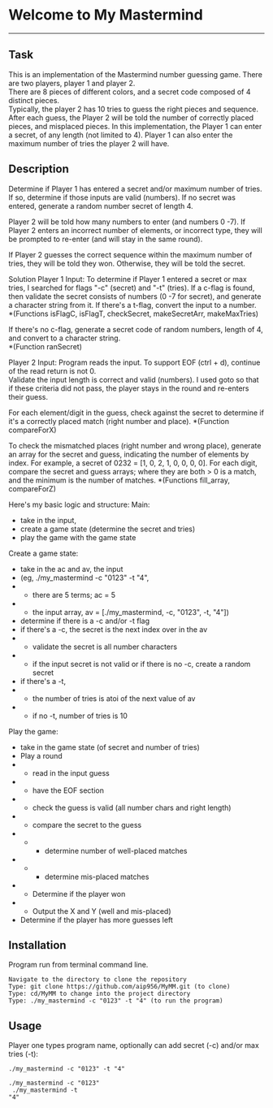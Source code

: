 # Welcome to My Mastermind
***

## Task
This is an implementation of the Mastermind number guessing game. There are two players, 
player 1 and player 2.</br>
There are 8 pieces of different colors, and a secret code composed of 4 distinct pieces.</br>
Typically, the player 2 has 10 tries to guess the right pieces and sequence. After each guess,
 the Player 2 will be told the number of correctly placed pieces, and misplaced pieces.
In this implementation, the Player 1 can enter a secret, of any length (not limited to 4). 
Player 1 can also enter the maximum number of tries the player 2 will have.</br>


## Description
Determine if Player 1 has entered a secret and/or maximum number of tries. 
If so, determine if those inputs are valid (numbers). If no secret was entered, 
generate a random number secret of length 4. </br>

Player 2 will be told how many numbers to enter (and numbers 0 -7). 
If Player 2 enters an incorrect number of elements, or incorrect type, 
they will be prompted to re-enter (and will stay in the same round).</br>

If Player 2 guesses the correct sequence within the maximum number of tries, 
they will be told they won. Otherwise, they will be told the secret.</br>

Solution
Player 1 Input:
To determine if Player 1 entered a secret or max tries, I searched for 
flags "-c" (secret) and "-t" (tries). If a c-flag is found, then validate 
the secret consists of numbers (0 -7 for secret), and generate a character 
string from it. If there's a t-flag, convert the input to a number. </br>
    *(Functions isFlagC, isFlagT, checkSecret, makeSecretArr, makeMaxTries)</br>

If there's no c-flag, generate a secret code of random numbers, length of 4, 
and convert to a character string.</br>
    *(Function ranSecret)</br>

Player 2 Input:
Program reads the input. To support EOF (ctrl + d), continue of the read 
return is not 0.</br>
Validate the input length is correct and valid (numbers). I used goto so 
that if these criteria did not pass, the player stays in the round and re-enters their guess.

For each element/digit in the guess, check against the secret to determine if it's a correctly placed match (right number and place). 
    *(Function compareForX)

To check the mismatched places (right number and wrong place), generate an array for the secret and guess, indicating the number of elements by index. For example, a secret of 0232 = [1, 0, 2, 1, 0, 0, 0, 0]. For each digit, compare the secret and guess arrays; where they are both > 0 is a match, and the minimum is the number of matches. 
    *(Functions fill_array, compareForZ)

Here's my basic logic and structure:
Main: 
* take in the input, 
* create a game state (determine the secret and tries)
* play the game with the game state

Create a game state:
* take in the ac and av, the input 
* (eg, ./my_mastermind -c "0123" -t "4", 
* * there are 5 terms; ac = 5
* * the input array, av = [./my_mastermind, -c, "0123", -t, "4"])
* determine if there is a -c and/or -t flag
* if there's a -c, the secret is the next index over in the av
* * validate the secret is all number characters
* * if the input secret is not valid or if there is no -c, create a random secret
* if there's a -t, 
* * the number of tries is atoi of the next value of av
* * if no -t, number of tries is 10

Play the game:
* take in the game state (of secret and number of tries)
* Play a round
* * read in the input guess
* * have the EOF section
* * check the guess is valid (all number chars and right length)
* * compare the secret to the guess
* * * determine number of well-placed matches
* * * determine mis-placed matches
* * Determine if the player won
* * Output the X and Y (well and mis-placed)
* Determine if the player has more guesses left 



## Installation
Program run from terminal command line.
<pre><code>Navigate to the directory to clone the repository
Type: git clone https://github.com/aip956/MyMM.git (to clone)
Type: cd/MyMM to change into the project directory
Type: ./my_mastermind -c "0123" -t "4" (to run the program)
</code></pre>


## Usage
Player one types program name, optionally can add secret (-c) and/or max tries (-t):
    <pre><code>./my_mastermind -c "0123" -t "4"</br>
    ./my_mastermind -c "0123"</br>
    ./my_mastermind -t "4"</br></pre></code>
